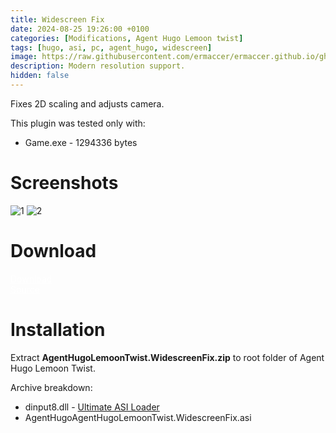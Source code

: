 ```yaml
---
title: Widescreen Fix
date: 2024-08-25 19:26:00 +0100
categories: [Modifications, Agent Hugo Lemoon twist]
tags: [hugo, asi, pc, agent_hugo, widescreen]   
image: https://raw.githubusercontent.com/ermaccer/ermaccer.github.io/gh-pages/assets/mods/wsfix/aglt/1.jpg
description: Modern resolution support.
hidden: false
---
```


Fixes 2D scaling and adjusts camera. 

<div class="alert bg-dark">
    This plugin was tested only with:
    <ul>
    <li>Game.exe - 1294336 bytes</li>
    </ul>
</div>


# Screenshots
<img class="img-fluid mx-auto" alt="1" src="{% link assets/mods/wsfix/aglt/1.jpg %}">
<img class="img-fluid mx-auto" alt="2" src="{% link assets/mods/wsfix/aglt/2.jpg %}">


# Download

<a class="btn btn-block btn-dark bg-dark text-gray btn-lg" style="color: white;" href="https://github.com/ermaccer/AgentHugoLemoonTwist.WidescreenFix/releases/latest/download/AgentHugoLemoonTwist.WidescreenFix.zip" role="button">
<i class="fas fa-download"></i>
Download
</a>
<br>
<a class="btn btn-block btn-dark bg-dark text-gray btn-lg" style="color: white;" href="https://github.com/ermaccer/AgentHugoLemoonTwist.WidescreenFix/" role="button">
<i class="fab fa-github"></i>
Source
</a>


# Installation 

Extract **AgentHugoLemoonTwist.WidescreenFix.zip** to root folder of Agent Hugo Lemoon Twist.

Archive breakdown:

 - dinput8.dll - [Ultimate ASI Loader](https://github.com/ThirteenAG/Ultimate-ASI-Loader/)
 - AgentHugoAgentHugoLemoonTwist.WidescreenFix.asi
